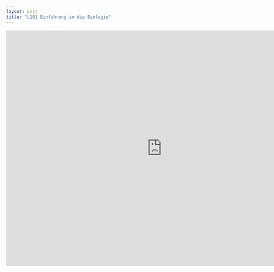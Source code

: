 ```yaml
---
layout: post
title: "L101 Einführung in die Biologie"
---
```

<center>
<iframe src="https://player.vimeo.com/video/154970167?title=0&byline=0&portrait=0" width="850" height="644" frameborder="0" webkitallowfullscreen mozallowfullscreen allowfullscreen></iframe>
</center>
